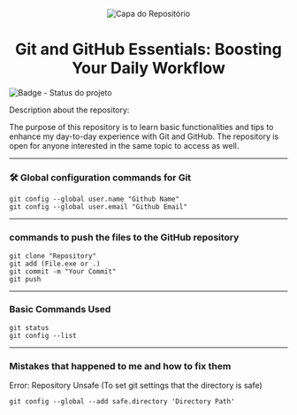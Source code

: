 <p align="center">
  <img src="" alt="Capa do Repositório">
</p>

<h1 align="center"> Git and GitHub Essentials: Boosting Your Daily Workflow </h1>

![Badge - Status do projeto](http://img.shields.io/static/v1?label=STATUS&message=EM%20DESENVOLVIMENTO&color=yellow&style=for-the-badge)

Description about the repository: 

The purpose of this repository is to learn basic functionalities and tips to enhance my day-to-day experience with Git and GitHub. The repository is open for anyone interested in the same topic to access as well.

<hr>

<h3> 🛠️ Global configuration commands for Git </h3>

```
git config --global user.name "Github Name"
git config --global user.email "Github Email"
```

<hr>

<h3> commands to push the files to the GitHub repository </h3>

```
git clone "Repository"
git add (File.exe or .)
git commit -m "Your Commit"
git push
```
<hr>

<h3> Basic Commands Used </h3>

```
git status
git config --list
```

<hr>

<h3> Mistakes that happened to me and how to fix them </h3>

Error: Repository Unsafe (To set git settings that the directory is safe)

```
git config --global --add safe.directory 'Directory Path'
```
